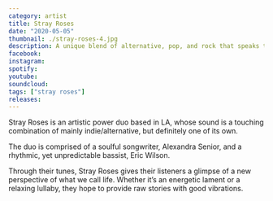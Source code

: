 ```yaml
---
category: artist
title: Stray Roses
date: "2020-05-05"
thumbnail: ./stray-roses-4.jpg
description: A unique blend of alternative, pop, and rock that speaks to the soul
facebook:
instagram:
spotify:
youtube:
soundcloud:
tags: ["stray roses"]
releases:
---
```


Stray Roses is an artistic power duo based in LA, whose sound is a touching combination of mainly indie/alternative, but definitely one of its own.

<!-- ![Stray Roses](./stray-roses-2.jpeg) -->

The duo is comprised of a soulful songwriter, Alexandra Senior, and a rhythmic, yet unpredictable bassist, Eric Wilson.

<!-- ![Stray Roses](./stray-roses-3.jpeg) -->

Through their tunes, Stray Roses gives their listeners a glimpse of a new perspective of what we call life. Whether it’s an energetic lament or a relaxing lullaby, they hope to provide raw stories with good vibrations.

<!-- ![Stray Roses](./stray-roses-1.jpeg) -->
